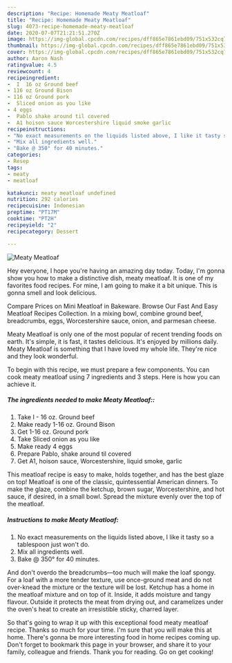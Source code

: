 ```yaml
---
description: "Recipe: Homemade Meaty Meatloaf"
title: "Recipe: Homemade Meaty Meatloaf"
slug: 4073-recipe-homemade-meaty-meatloaf
date: 2020-07-07T21:21:51.270Z
image: https://img-global.cpcdn.com/recipes/dff865e7861ebd09/751x532cq70/meaty-meatloaf-recipe-main-photo.jpg
thumbnail: https://img-global.cpcdn.com/recipes/dff865e7861ebd09/751x532cq70/meaty-meatloaf-recipe-main-photo.jpg
cover: https://img-global.cpcdn.com/recipes/dff865e7861ebd09/751x532cq70/meaty-meatloaf-recipe-main-photo.jpg
author: Aaron Nash
ratingvalue: 4.5
reviewcount: 4
recipeingredient:
-  I  16 oz Ground beef
- 116 oz Ground Bison
- 116 oz Ground pork
-  Sliced onion as you like
- 4 eggs
-  Pablo shake around til covered
-  A1 hoison sauce Worcestershire liquid smoke garlic
recipeinstructions:
- "No exact measurements on the liquids listed above, I like it tasty so a tablespoon just won&#39;t do."
- "Mix all ingredients well."
- "Bake @ 350° for 40 minutes."
categories:
- Resep
tags:
- meaty
- meatloaf

katakunci: meaty meatloaf undefined
nutrition: 292 calories
recipecuisine: Indonesian
preptime: "PT17M"
cooktime: "PT2H"
recipeyield: "2"
recipecategory: Dessert

---
```



![Meaty Meatloaf](https://img-global.cpcdn.com/recipes/dff865e7861ebd09/751x532cq70/meaty-meatloaf-recipe-main-photo.jpg)

Hey everyone, I hope you're having an amazing day today. Today, I'm gonna show you how to make a distinctive dish, meaty meatloaf. It is one of my favorites food recipes. For mine, I am going to make it a bit unique. This is gonna smell and look delicious.

Compare Prices on Mini Meatloaf in Bakeware. Browse Our Fast And Easy Meatloaf Recipes Collection. In a mixing bowl, combine ground beef, breadcrumbs, eggs, Worcestershire sauce, onion, and parmesan cheese.

Meaty Meatloaf is only one of the most popular of recent trending foods on earth. It's simple, it is fast, it tastes delicious. It's enjoyed by millions daily. Meaty Meatloaf is something that I have loved my whole life. They're nice and they look wonderful.


To begin with this recipe, we must prepare a few components. You can cook meaty meatloaf using 7 ingredients and 3 steps. Here is how you can achieve it.

##### The ingredients needed to make Meaty Meatloaf::

1. Take  I - 16 oz. Ground beef
1. Make ready 1-16 oz. Ground Bison
1. Get 1-16 oz. Ground pork
1. Take  Sliced onion as you like
1. Make ready 4 eggs
1. Prepare  Pablo, shake around til covered
1. Get  A1, hoison sauce, Worcestershire, liquid smoke, garlic


This meatloaf recipe is easy to make, holds together, and has the best glaze on top! Meatloaf is one of the classic, quintessential American dinners. To make the glaze, combine the ketchup, brown sugar, Worcestershire, and hot sauce, if desired, in a small bowl. Spread the mixture evenly over the top of the meatloaf. 

##### Instructions to make Meaty Meatloaf:

1. No exact measurements on the liquids listed above, I like it tasty so a tablespoon just won&#39;t do.
1. Mix all ingredients well.
1. Bake @ 350° for 40 minutes.


And don&#39;t overdo the breadcrumbs—too much will make the loaf spongy. For a loaf with a more tender texture, use once-ground meat and do not over-knead the mixture or the texture will be lost. Ketchup has a home in the meatloaf mixture and on top of it. Inside, it adds moisture and tangy flavour. Outside it protects the meat from drying out, and caramelizes under the oven&#39;s heat to create an irresistible sticky, charred layer. 

So that's going to wrap it up with this exceptional food meaty meatloaf recipe. Thanks so much for your time. I'm sure that you will make this at home. There's gonna be more interesting food in home recipes coming up. Don't forget to bookmark this page in your browser, and share it to your family, colleague and friends. Thank you for reading. Go on get cooking!
